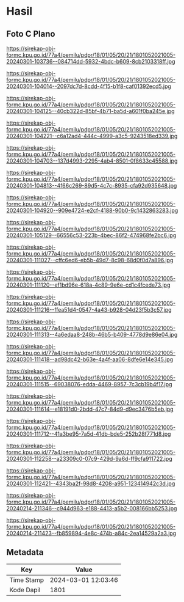 # Hasil

## Foto C Plano

https://sirekap-obj-formc.kpu.go.id/77a4/pemilu/pdpr/18/01/05/20/21/1801052021005-20240301-103736--084714dd-5932-4bdc-b609-8cb2103318ff.jpg

https://sirekap-obj-formc.kpu.go.id/77a4/pemilu/pdpr/18/01/05/20/21/1801052021005-20240301-104014--2097dc7d-8cdd-4f15-b1f8-caf01392ecd5.jpg

https://sirekap-obj-formc.kpu.go.id/77a4/pemilu/pdpr/18/01/05/20/21/1801052021005-20240301-104125--40cb322d-85bf-4b71-ba5d-a601f0ba245e.jpg

https://sirekap-obj-formc.kpu.go.id/77a4/pemilu/pdpr/18/01/05/20/21/1801052021005-20240301-104221--c6a12ad4-444c-4999-a3c5-9243518ed339.jpg

https://sirekap-obj-formc.kpu.go.id/77a4/pemilu/pdpr/18/01/05/20/21/1801052021005-20240301-104703--137d4993-2295-4ab4-8501-0f8633c45588.jpg

https://sirekap-obj-formc.kpu.go.id/77a4/pemilu/pdpr/18/01/05/20/21/1801052021005-20240301-104813--4f66c269-89d5-4c7c-8935-cfa92d935648.jpg

https://sirekap-obj-formc.kpu.go.id/77a4/pemilu/pdpr/18/01/05/20/21/1801052021005-20240301-104920--909e4724-e2cf-4188-90b0-9c1432863283.jpg

https://sirekap-obj-formc.kpu.go.id/77a4/pemilu/pdpr/18/01/05/20/21/1801052021005-20240301-105129--66556c53-223b-4bec-86f2-474968fe2bc6.jpg

https://sirekap-obj-formc.kpu.go.id/77a4/pemilu/pdpr/18/01/05/20/21/1801052021005-20240301-111027--cffc6ed6-eb5b-49d7-8c98-68d0f0d7a896.jpg

https://sirekap-obj-formc.kpu.go.id/77a4/pemilu/pdpr/18/01/05/20/21/1801052021005-20240301-111120--ef1bd96e-618a-4c89-9e6e-cd1c4fcede73.jpg

https://sirekap-obj-formc.kpu.go.id/77a4/pemilu/pdpr/18/01/05/20/21/1801052021005-20240301-111216--ffea51d4-0547-4a43-b928-04d23f5b3c57.jpg

https://sirekap-obj-formc.kpu.go.id/77a4/pemilu/pdpr/18/01/05/20/21/1801052021005-20240301-111313--4a6edaa8-248b-46b5-b409-4778d9e86e04.jpg

https://sirekap-obj-formc.kpu.go.id/77a4/pemilu/pdpr/18/01/05/20/21/1801052021005-20240301-111418--ad98dc42-b63e-4a4f-aa06-8dfe6e14e345.jpg

https://sirekap-obj-formc.kpu.go.id/77a4/pemilu/pdpr/18/01/05/20/21/1801052021005-20240301-111515--69038076-edda-4469-8957-7c3cb19b4f17.jpg

https://sirekap-obj-formc.kpu.go.id/77a4/pemilu/pdpr/18/01/05/20/21/1801052021005-20240301-111614--e18191d0-2bdd-47c7-84d9-d9ec3476b5eb.jpg

https://sirekap-obj-formc.kpu.go.id/77a4/pemilu/pdpr/18/01/05/20/21/1801052021005-20240301-111712--41a3be95-7a5d-41db-bde5-252b28f771d8.jpg

https://sirekap-obj-formc.kpu.go.id/77a4/pemilu/pdpr/18/01/05/20/21/1801052021005-20240301-112258--a23309c0-07c9-429d-9a6d-ff9cfa911722.jpg

https://sirekap-obj-formc.kpu.go.id/77a4/pemilu/pdpr/18/01/05/20/21/1801052021005-20240301-112421--4343ba2f-98d8-4208-a951-123414942c3d.jpg

https://sirekap-obj-formc.kpu.go.id/77a4/pemilu/pdpr/18/01/05/20/21/1801052021005-20240214-211346--c944d963-e188-4413-a5b2-008166bb5253.jpg

https://sirekap-obj-formc.kpu.go.id/77a4/pemilu/pdpr/18/01/05/20/21/1801052021005-20240214-211423--fb859894-4e8c-474b-a84c-2ea14529a2a3.jpg


## Metadata

| Key        | Value               |
| ---------- | ------------------- |
| Time Stamp | 2024-03-01 12:03:46 |
| Kode Dapil | 1801                |



